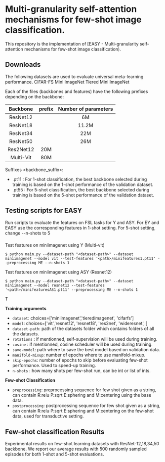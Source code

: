 #  Multi-granularity self-attention mechanisms for few-shot image classification.
This repository is the implementation of [EASY - Multi-granularity self-attention mechanisms for few-shot image classification).

## Downloads 
The following datasets are used to evaluate universal meta-learning performance.
CIFAR-FS
Mini ImageNet
Tiered Mini ImageNet


Each of the files (backbones and features) have the following prefixes depending on the backbone: 

|  Backbone  | prefix | Number of parameters |  
|:--------:|:------------:|:------------:|
| ResNet12 | | 6M|
| ResNet18 | |11.2M|
| ResNet34 | |22M |
| ResNet50||26M |
| Res2Net12 | 20M|
| Multi-Vit | 80M|


Suffixes <backbone_suffix>: 
- .pt11 : For 1-shot classification, the best backbone selected during training is based on the 1-shot performance of the validation dataset.
- .pt55 : For 5-shot classification, the best backbone selected during training is based on the 5-shot performance of the validation dataset.

## Testing scripts for EASY
Run scripts to evaluate the features on FSL tasks for Y and ASY. For EY and EASY use the corresponding features in 1-shot setting. For 5-shot setting, change --n-shots to 5

### 
Test features on miniimagenet using Y (Multi-vit)

    $ python main.py --dataset-path "<dataset-path>" --dataset miniimagenet --model vit --test-features '<path>/minifeatures1.pt11' --preprocessing ME --n-shots 1

Test features on miniimagenet using ASY (Resnet12)

    $ python main.py --dataset-path "<dataset-path>" --dataset miniimagenet --model resnet12 --test-features '<path>/minifeaturesAS1.pt11' --preprocessing ME --n-shots 1

T

**Training arguments**
- `dataset`: choices=['miniimagenet','tieredimagenet', 'cifarfs']
- `model`: choices=['vit','resnet12', 'resnet18', 'res2net', 'wideresnet', ]
- `dataset-path`: path of the datasets folder which contains folders of all the datasets.
- `rotations` : if mentionned, self-supervision will be used during training.
- `cosine` : if mentionned, cosine scheduler will be used during training.
- `save-model`: path where to save the best model based on validation data.
- `manifold-mixup`: number of epochs where to use manifold-mixup.
- `skip-epochs`: number of epochs to skip before evaluating few-shot performance. Used to speed-up training.
- `n-shots` : how many shots per few-shot run, can be int or list of ints. 

**Few-shot Classification**
- `preprocessing`: preprocessing sequence for few shot given as a string, can contain R:relu P:sqrt E:sphering and M:centering using the base data.
- `postprocessing`: postprocessing sequence for few shot given as a string, can contain R:relu P:sqrt E:sphering and M:centering on the few-shot data, used for transductive setting.

## Few-shot classification Results

Experimental results on few-shot learning datasets with ResNet-12,18,34,50 backbone. We report our average results with 500 randomly sampled episodes for both 1-shot and 5-shot evaluations.


